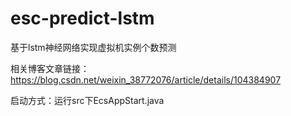 # esc-predict-lstm
基于lstm神经网络实现虚拟机实例个数预测

相关博客文章链接：https://blog.csdn.net/weixin_38772076/article/details/104384907

启动方式：运行src下EcsAppStart.java
